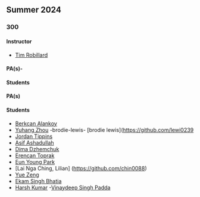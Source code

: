 

## Summer 2024

### 300

#### Instructor


- [Tim Robillard](https://github.com/TimRobillard)

#### PA(s)- 

#### Students

#### PA(s)

#### Students
- [Berkcan Alankoy](https://github.com/alan0053)
- [Yuhang Zhou](https://github.com/zhou0244)
-brodie-lewis- [brodie lewis](https://github.com/lewi0239
- [Jordan Tippins](https://github.com/tipp0025)
- [Asif Ashadullah](https://github.com/asha0012-asif)
- [Dima Dzhemchuk](https://github.com/ddzhemchuk)
- [Erencan Toprak](https://github.com/topr0001)
- [Eun Young Park](https://github.com/park0613)
- [Lai Nga Ching, Lilian] (https://github.com/chin0088)
- [Yue Zeng](https://github.com/zeng0057)
- [Ekam Singh Bhatia](https://github.com/bhat0155)
- [Harsh Kumar](https://github.com/hars0030)
-[Vinaydeep Singh Padda](https://github.com/padda0017)
